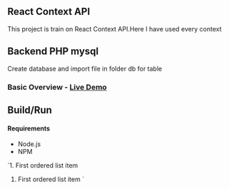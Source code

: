 ## React Context API

This project is train on React Context API.Here I have used every context

## Backend PHP mysql
Create database and import file in folder db for table

### Basic Overview - [Live Demo](https://gamezxii.000webhostapp.com/)


## Build/Run

#### Requirements
+ Node.js
+ NPM 


`1. First ordered list item
1. First ordered list item
`

